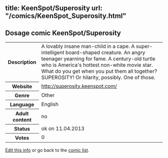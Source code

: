 title: KeenSpot/Superosity
url: "/comics/KeenSpot_Superosity.html"
---
Dosage comic KeenSpot/Superosity
-----------------------------------------

<table class="comicinfo">
<tr>
<th>Description</th><td>A lovably insane man-child in a cape. A super-intelligent board-shaped creature. An angry teenager yearning for fame. A century-old turtle who is America's hottest non-white movie star. What do you get when you put them all together? SUPEROSITY! Or hilarity, possibly. One of those.</td>
</tr>
<tr>
<th>Website</th><td><a href="http://superosity.keenspot.com/">http://superosity.keenspot.com/</a></td>
</tr>
<tr>
<th>Genre</th><td>Other</td>
</tr>
<tr>
<th>Language</th><td>English</td>
</tr>
<tr>
<th>Adult content</th><td>no</td>
</tr>
<tr>
<th>Status</th><td>ok on 11.04.2013</td>
</tr>
<tr>
<th>Votes</th><td>0</div></td>
</tr>
</table>

[Edit this info](/comics/KeenSpot_Superosity_edit.html) or go back to the [comic list](../comic-index.html).
